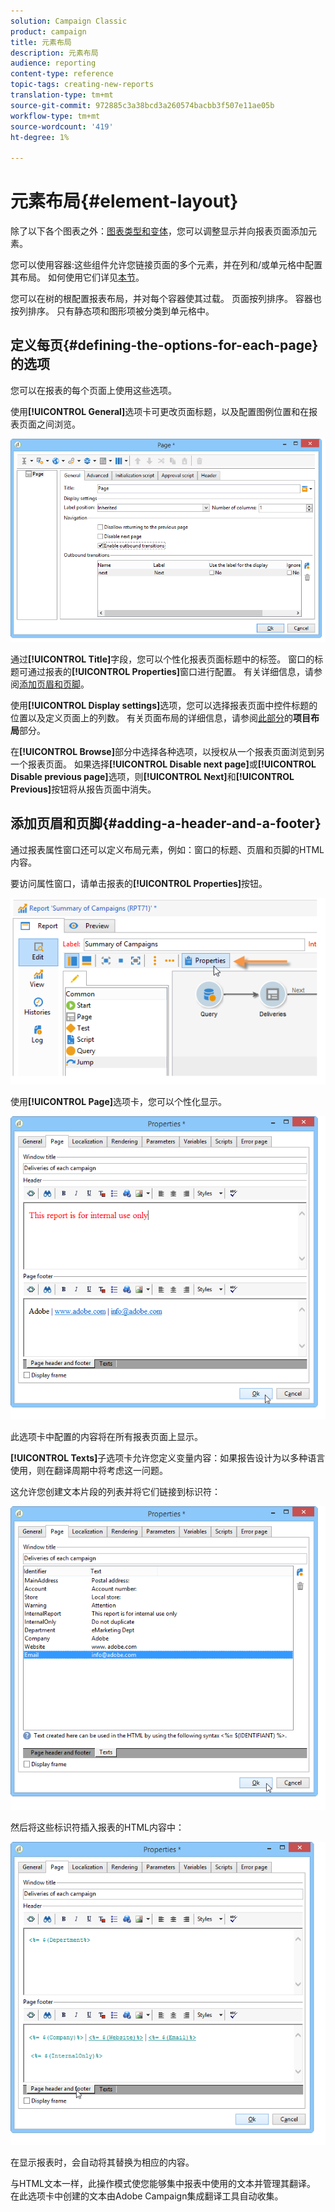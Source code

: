 ```yaml
---
solution: Campaign Classic
product: campaign
title: 元素布局
description: 元素布局
audience: reporting
content-type: reference
topic-tags: creating-new-reports
translation-type: tm+mt
source-git-commit: 972885c3a38bcd3a260574bacbb3f507e11ae05b
workflow-type: tm+mt
source-wordcount: '419'
ht-degree: 1%

---
```



# 元素布局{#element-layout}

除了以下各个图表之外：[图表类型和变体](../../reporting/using/creating-a-chart.md#chart-types-and-variants)，您可以调整显示并向报表页面添加元素。

您可以使用容器:这些组件允许您链接页面的多个元素，并在列和/或单元格中配置其布局。 如何使用它们详见[本节](../../web/using/defining-web-forms-layout.md#creating-containers)。

您可以在树的根配置报表布局，并对每个容器使其过载。 页面按列排序。 容器也按列排序。 只有静态项和图形项被分类到单元格中。

## 定义每页{#defining-the-options-for-each-page}的选项

您可以在报表的每个页面上使用这些选项。

使用&#x200B;**[!UICONTROL General]**&#x200B;选项卡可更改页面标题，以及配置图例位置和在报表页面之间浏览。

![](assets/s_ncs_advuser_report_wizard_022.png)

通过&#x200B;**[!UICONTROL Title]**&#x200B;字段，您可以个性化报表页面标题中的标签。 窗口的标题可通过报表的&#x200B;**[!UICONTROL Properties]**&#x200B;窗口进行配置。 有关详细信息，请参阅[添加页眉和页脚](#adding-a-header-and-a-footer)。

使用&#x200B;**[!UICONTROL Display settings]**&#x200B;选项，您可以选择报表页面中控件标题的位置以及定义页面上的列数。 有关页面布局的详细信息，请参阅[此部分](../../web/using/defining-web-forms-layout.md#positioning-the-fields-on-the-page)的&#x200B;**项目布局**&#x200B;部分。

在&#x200B;**[!UICONTROL Browse]**&#x200B;部分中选择各种选项，以授权从一个报表页面浏览到另一个报表页面。 如果选择&#x200B;**[!UICONTROL Disable next page]**&#x200B;或&#x200B;**[!UICONTROL Disable previous page]**&#x200B;选项，则&#x200B;**[!UICONTROL Next]**&#x200B;和&#x200B;**[!UICONTROL Previous]**&#x200B;按钮将从报告页面中消失。

## 添加页眉和页脚{#adding-a-header-and-a-footer}

通过报表属性窗口还可以定义布局元素，例如：窗口的标题、页眉和页脚的HTML内容。

要访问属性窗口，请单击报表的&#x200B;**[!UICONTROL Properties]**&#x200B;按钮。

![](assets/reporting_properties.png)

使用&#x200B;**[!UICONTROL Page]**&#x200B;选项卡，您可以个性化显示。

![](assets/s_ncs_advuser_report_properties_04.png)

此选项卡中配置的内容将在所有报表页面上显示。

**[!UICONTROL Texts]**&#x200B;子选项卡允许您定义变量内容：如果报告设计为以多种语言使用，则在翻译周期中将考虑这一问题。

这允许您创建文本片段的列表并将它们链接到标识符：

![](assets/s_ncs_advuser_report_properties_04a.png)

然后将这些标识符插入报表的HTML内容中：

![](assets/s_ncs_advuser_report_properties_04b.png)

在显示报表时，会自动将其替换为相应的内容。

与HTML文本一样，此操作模式使您能够集中报表中使用的文本并管理其翻译。 在此选项卡中创建的文本由Adobe Campaign集成翻译工具自动收集。
